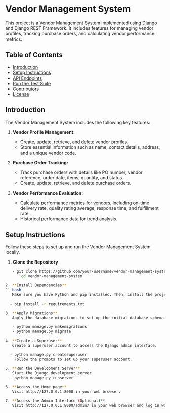 # Vendor Management System

This project is a Vendor Management System implemented using Django and Django REST Framework. It includes features for managing vendor profiles, tracking purchase orders, and calculating vendor performance metrics.

## Table of Contents

- [Introduction](#introduction)
- [Setup Instructions](#setup-instructions)
- [API Endpoints](#api-endpoints)
- [Run the Test Suite](#run-the-test-suite)
- [Contributors](#contributors)
- [License](#license)
  
## Introduction
The Vendor Management System includes the following key features:

1. **Vendor Profile Management:**
   - Create, update, retrieve, and delete vendor profiles.
   - Store essential information such as name, contact details, address, and a unique vendor code.

2. **Purchase Order Tracking:**
   - Track purchase orders with details like PO number, vendor reference, order date, items, quantity, and status.
   - Create, update, retrieve, and delete purchase orders.

3. **Vendor Performance Evaluation:**
   - Calculate performance metrics for vendors, including on-time delivery rate, quality rating average, response time, and fulfillment rate.
   - Historical performance data for trend analysis.

## Setup Instructions

Follow these steps to set up and run the Vendor Management System locally.

1. **Clone the Repository**

```bash
   - git clone https://github.com/your-username/vendor-management-system.git
       cd vendor-management-system

2. **Install Dependencies**
```bash
   Make sure you have Python and pip installed. Then, install the project dependencies.

  - pip install -r requirements.txt

3. **Apply Migrations**
   Apply the database migrations to set up the initial database schema.

   - python manage.py makemigrations
   - python manage.py migrate

4. **Create a Superuser**
   Create a superuser account to access the Django admin interface.

  - python manage.py createsuperuser
    Follow the prompts to set up your superuser account.

5. **Run the Development Server**
   Start the Django development server.
  - python manage.py runserver

6. **Access the Home page** 
   Visit http://127.0.0.1:8000 in your web browser.

7. **Access the Admin Interface (Optional)**
   Visit http://127.0.0.1:8000/admin/ in your web browser and log in with the superuser credentials.


